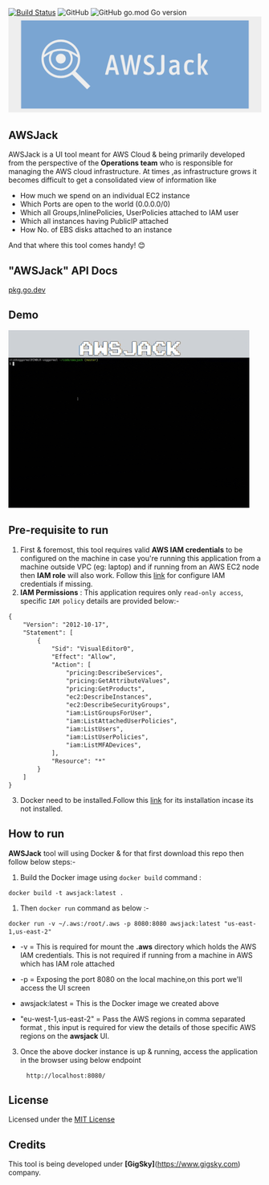 [![Build Status](https://travis-ci.com/viveknangal/awsjack.svg?branch=master)](https://travis-ci.com/viveknangal/awsjack)
![GitHub](https://img.shields.io/github/license/viveknangal/awsjack?style=plastic)
![GitHub go.mod Go version](https://img.shields.io/github/go-mod/go-version/viveknangal/awsjack?style=plastic)
![picture](static/images/awsjack.png)


## AWSJack
AWSJack is a UI tool meant for AWS Cloud & being primarily developed from the perspective of the **Operations team** who is responsible for managing the AWS cloud infrastructure.  At times ,as infrastructure grows it becomes difficult to get a consolidated view of information like 
- How much we spend on an individual EC2 instance
- Which Ports are open to the world (0.0.0.0/0)
- Which all Groups,InlinePolicies, UserPolicies attached to IAM user
- Which all instances having  PublicIP attached
- How No. of EBS disks attached to an instance

And that where this tool comes handy! :blush:

## "AWSJack" API Docs
[pkg.go.dev](https://pkg.go.dev/github.com/viveknangal/awsjack@v0.2.0/utils?tab=doc)

## Demo
![picture](static/images/aws-jack.gif)

## Pre-requisite to run
1. First & foremost, this tool requires valid **AWS IAM credentials** to be configured on the machine in case you're running this application from a machine outside VPC (eg: laptop) and if running from an AWS EC2 node then **IAM role** will also work. Follow this [link](https://docs.aws.amazon.com/cli/latest/userguide/cli-configure-quickstart.html#cli-configure-quickstart-config) for configure IAM credentials if missing.
 1. **IAM Permissions** : This application requires only `read-only access`, specific  `IAM policy` details are provided below:- 
```
{
    "Version": "2012-10-17",
    "Statement": [
        {
            "Sid": "VisualEditor0",
            "Effect": "Allow",
            "Action": [
                "pricing:DescribeServices",
                "pricing:GetAttributeValues",
                "pricing:GetProducts",
                "ec2:DescribeInstances",
                "ec2:DescribeSecurityGroups",
                "iam:ListGroupsForUser",
                "iam:ListAttachedUserPolicies",
                "iam:ListUsers",
                "iam:ListUserPolicies",
                "iam:ListMFADevices",
            ],
            "Resource": "*"
        }
    ]
}
```

3. Docker need to be installed.Follow this [link](https://docs.docker.com/get-docker/) for its installation incase its not installed.
 
## How to run


  **AWSJack** tool will using Docker & for that first download this repo then follow below steps:-


1. Build the Docker image using `docker build` command :
```
docker build -t awsjack:latest .
```
1. Then `docker run` command as below :-
```
docker run -v ~/.aws:/root/.aws -p 8080:8080 awsjack:latest "us-east-1,us-east-2"
```
- -v  =  This is required for mount the **.aws** directory which holds the AWS IAM credentials. This is not required if running from a machine in AWS which has IAM role attached
- -p  = Exposing the port 8080 on the local machine,on this port we'll access the UI screen
- awsjack:latest  = This is the Docker image we created above

- "eu-west-1,us-east-2"  = Pass the AWS regions in comma separated format , this input is required for view the details of those specific AWS regions on the **awsjack** UI.

3. Once the above docker instance is up & running, access the application in the browser using below endpoint 
```
     http://localhost:8080/
```     
## License
Licensed under the [MIT License](LICENSE)

## Credits
This tool is being developed under **[GigSky]**(https://www.gigsky.com) company.
